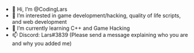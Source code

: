 - 👋 Hi, I’m @CodingLars
- 👀 I’m interested in game development/hacking, quality of life scripts, and web development
- 🌱 I’m currently learning C++ and Game Hacking
- 📫 Discord: Lars#3839 (Please send a message explaining who you are and why you added me)

<!---
CodingLars/CodingLars is a ✨ special ✨ repository because its `README.md` (this file) appears on your GitHub profile.
You can click the Preview link to take a look at your changes.
--->
